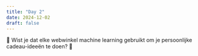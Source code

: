 ```yaml
---
title: "Day 2"
date: 2024-12-02
draft: false
---
```


🎅 Wist je dat elke webwinkel machine learning gebruikt om je persoonlijke cadeau-ideeën te doen? 🎁
